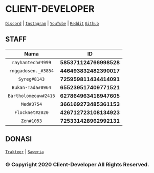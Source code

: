 # CLIENT-DEVELOPER
[`Discord`](https://discord.gg/uKDXFbq) | [`Instagram`](https://www.instagram.com/clientdev.id/) |  [`YouTube`](https://www.youtube.com/channel/UCV6c67PLrgc6CWNzFXiVQSA) | [`Reddit`](https://www.reddit.com/r/Client_Developer/) [`Github`](https://github.com/Client-Developer-ID)

## STAFF
| Nama | ID |
|:-------------:|:----------------------:|
| `rayhantech#4999` | **585371124766998528** |
| `rnggadosen._#3854` | **446493832482390017** |
| `Syreg#8143` | **725959811434414091** |
| `Bukan-Tada#0964` | **655239517409771521** |
| `Bartholomeouw#2415` | **627864963418947605** |
| `Med#3754` | **366169273485361153** |
| `Flocknet#2020` | **426712723108134923** |
| `Zen#1053` | **725331428962992131** |

## DONASI
[`Trakteer`](https://trakteer.id/clientdev/) | [`Saweria`](https://saweria.co/clientdev)

### © Copyright 2020 Client-Developer All Rights Reserved.
